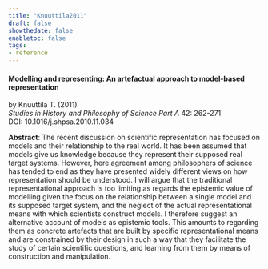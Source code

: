 ```yaml
---
title: "Knuuttila2011"
draft: false
showthedate: false
enabletoc: false
tags:
- reference
---
```


#### **Modelling and representing: An artefactual approach to model-based representation**     
by Knuuttila T. (2011)         
*Studies in History and Philosophy of Science Part A* 42: 262-271       
DOI: 10.1016/j.shpsa.2010.11.034     

**Abstract**:  The recent discussion on scientific representation has focused on models and their relationship to the real world. It has been assumed that models give us knowledge because they represent their supposed real target systems. However, here agreement among philosophers of science has tended to end as they have presented widely different views on how representation should be understood. I will argue that the traditional representational approach is too limiting as regards the epistemic value of modelling given the focus on the relationship between a single model and its supposed target system, and the neglect of the actual representational means with which scientists construct models. I therefore suggest an alternative account of models as epistemic tools. This amounts to regarding them as concrete artefacts that are built by specific representational means and are constrained by their design in such a way that they facilitate the study of certain scientific questions, and learning from them by means of construction and manipulation.

